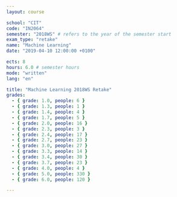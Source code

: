 ```yaml
---
layout: course

school: "CIT"
code: "IN2064"
semester: "2018WS" # refers to the year of the semester start
exam_type: "retake"
name: "Machine Learning"
date: "2019-04-10 12:00:00 +0100"

ects: 8
hours: 6.0 # semester hours
mode: "written"
lang: "en"

title: "Machine Learning 2018WS Retake"
grades:
  - { grade: 1.0, people: 6 }
  - { grade: 1.3, people: 1 }
  - { grade: 1.4, people: 4 }
  - { grade: 1.7, people: 5 }
  - { grade: 2.0, people: 16 }
  - { grade: 2.3, people: 3 }
  - { grade: 2.4, people: 17 }
  - { grade: 2.7, people: 23 }
  - { grade: 3.0, people: 27 }
  - { grade: 3.3, people: 14 }
  - { grade: 3.4, people: 30 }
  - { grade: 3.7, people: 23 }
  - { grade: 4.0, people: 4 }
  - { grade: 5.0, people: 330 }
  - { grade: 6.0, people: 120 }

---
```

